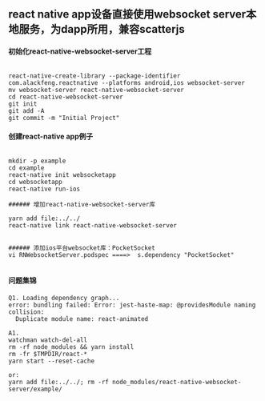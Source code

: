 

## react native app设备直接使用websocket server本地服务，为dapp所用，兼容scatterjs

#### 初始化react-native-websocket-server工程

`````

react-native-create-library --package-identifier com.alackfeng.reactnative --platforms android,ios websocket-server
mv websocket-server react-native-websocket-server
cd react-native-websocket-server
git init
git add -A
git commit -m "Initial Project"

`````


#### 创建react-native app例子
`````

mkdir -p example
cd example
react-native init websocketapp
cd websocketapp
react-native run-ios

###### 增加react-native-websocket-server库

yarn add file:../../
react-native link react-native-websocket-server


###### 添加ios平台websocket库：PocketSocket
vi RNWebsocketServer.podspec ====>  s.dependency "PocketSocket" 


`````



#### 问题集锦
`````
Q1. Loading dependency graph...
error: bundling failed: Error: jest-haste-map: @providesModule naming collision:
  Duplicate module name: react-animated

A1. 
watchman watch-del-all
rm -rf node_modules && yarn install
rm -fr $TMPDIR/react-*
yarn start --reset-cache

or: 
yarn add file:../../; rm -rf node_modules/react-native-websocket-server/example/





`````
